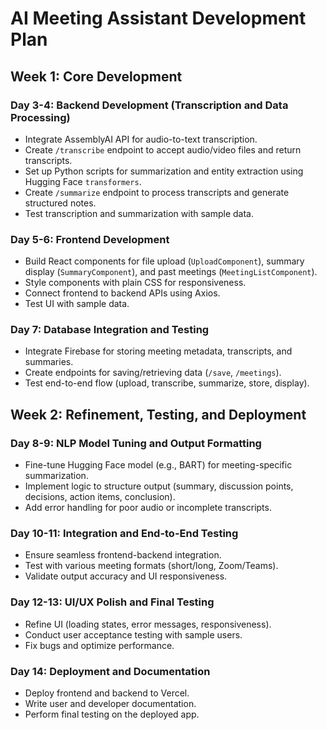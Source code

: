 # AI Meeting Assistant Development Plan

## Week 1: Core Development
### Day 3-4: Backend Development (Transcription and Data Processing)
- Integrate AssemblyAI API for audio-to-text transcription.
- Create `/transcribe` endpoint to accept audio/video files and return transcripts.
- Set up Python scripts for summarization and entity extraction using Hugging Face `transformers`.
- Create `/summarize` endpoint to process transcripts and generate structured notes.
- Test transcription and summarization with sample data.

### Day 5-6: Frontend Development
- Build React components for file upload (`UploadComponent`), summary display (`SummaryComponent`), and past meetings (`MeetingListComponent`).
- Style components with plain CSS for responsiveness.
- Connect frontend to backend APIs using Axios.
- Test UI with sample data.

### Day 7: Database Integration and Testing
- Integrate Firebase for storing meeting metadata, transcripts, and summaries.
- Create endpoints for saving/retrieving data (`/save`, `/meetings`).
- Test end-to-end flow (upload, transcribe, summarize, store, display).

## Week 2: Refinement, Testing, and Deployment
### Day 8-9: NLP Model Tuning and Output Formatting
- Fine-tune Hugging Face model (e.g., BART) for meeting-specific summarization.
- Implement logic to structure output (summary, discussion points, decisions, action items, conclusion).
- Add error handling for poor audio or incomplete transcripts.

### Day 10-11: Integration and End-to-End Testing
- Ensure seamless frontend-backend integration.
- Test with various meeting formats (short/long, Zoom/Teams).
- Validate output accuracy and UI responsiveness.

### Day 12-13: UI/UX Polish and Final Testing
- Refine UI (loading states, error messages, responsiveness).
- Conduct user acceptance testing with sample users.
- Fix bugs and optimize performance.

### Day 14: Deployment and Documentation
- Deploy frontend and backend to Vercel.
- Write user and developer documentation.
- Perform final testing on the deployed app.